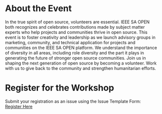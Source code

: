 # About the Event
In the true spirit of open source, volunteers are essential. IEEE SA OPEN both recognizes and celebrates contributions made by subject matter experts who help projects and communities thrive in open source. This event is to foster creativity and leadership as we launch advisory groups in marketing, community, and technical application for projects and communities on the IEEE SA OPEN platform. We understand the importance of diversity in all areas, including role diversity and the part it plays in generating the future of stronger open source communities. Join us in shaping the next generation of open source by becoming a volunteer. Work with us to give back to the community and strengthen humanitarian efforts.

# Register for the Workshop
Submit your registration as an issue using the Issue Template Form:
[Register Here](https://opensource.ieee.org/workshops/advisory-groups/register-for-the-workshop/-/issues/new)
